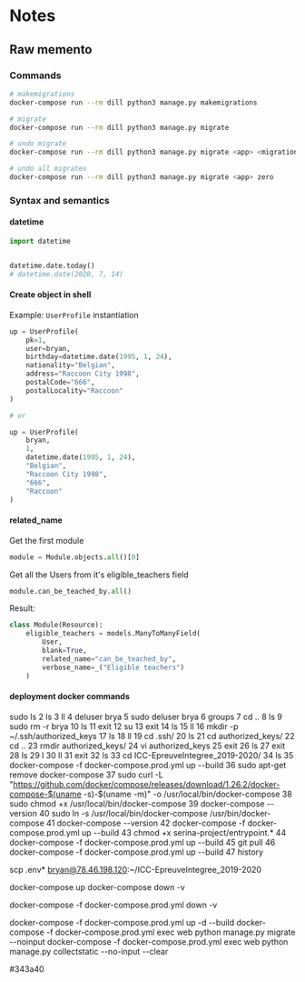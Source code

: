 # Notes

## Raw memento

### Commands

```bash
# makemigrations
docker-compose run --rm dill python3 manage.py makemigrations
```

```bash
# migrate
docker-compose run --rm dill python3 manage.py migrate
```

```bash
# undo migrate
docker-compose run --rm dill python3 manage.py migrate <app> <migration_to_undo^1>
```

```bash
# undo all migrates
docker-compose run --rm dill python3 manage.py migrate <app> zero
```


### Syntax and semantics

#### datetime

```python
import datetime


datetime.date.today()
# datetime.date(2020, 7, 14)
```

#### Create object in shell

Example: `UserProfile` instantiation

```python
up = UserProfile(
    pk=1,
    user=bryan,
    birthday=datetime.date(1995, 1, 24),
    nationality="Belgian",
    address="Raccoon City 1998",
    postalCode="666",
    postalLocality="Raccoon"
)

# or

up = UserProfile(
    bryan,
    1,
    datetime.date(1995, 1, 24),
    "Belgian",
    "Raccoon City 1998",
    "666",
    "Raccoon"
)
```

#### related_name

Get the first module

```python
module = Module.objects.all()[0]
```

Get all the Users from it's eligible_teachers field

```python
module.can_be_teached_by.all()
```

Result:

```python
class Module(Resource):
    eligible_teachers = models.ManyToManyField(
        User,
        blank=True,
        related_name="can_be_teached_by",
        verbose_name=_("Eligible teachers")
    )
```

#### deployment docker commands

sudo ls
    2  ls
    3  ll
    4  deluser brya
    5  sudo deluser brya
    6  groups
    7  cd ..
    8  ls
    9  sudo rm -r brya
   10  ls
   11  exit
   12  su
   13  exit
   14  ls
   15  ll
   16  mkdir -p ~/.ssh/authorized_keys
   17  ls
   18  ll
   19  cd .ssh/
   20  ls
   21  cd authorized_keys/
   22  cd ..
   23  rmdir authorized_keys/
   24  vi authorized_keys
   25  exit
   26  ls
   27  exit
   28  ls
   29  l
   30  ll
   31  exit
   32  ls
   33  cd ICC-EpreuveIntegree_2019-2020/
   34  ls
   35  docker-compose -f docker-compose.prod.yml up --build
   36  sudo apt-get remove docker-compose
   37  sudo curl -L "https://github.com/docker/compose/releases/download/1.26.2/docker-compose-$(uname -s)-$(uname -m)" -o /usr/local/bin/docker-compose
   38  sudo chmod +x /usr/local/bin/docker-compose
   39  docker-compose --version
   40  sudo ln -s /usr/local/bin/docker-compose /usr/bin/docker-compose
   41  docker-compose --version
   42  docker-compose -f docker-compose.prod.yml up --build
   43  chmod +x serina-project/entrypoint.*
   44  docker-compose -f docker-compose.prod.yml up --build
   45  git pull
   46  docker-compose -f docker-compose.prod.yml up --build
   47  history

scp .env* bryan@78.46.198.120:~/ICC-EpreuveIntegree_2019-2020

docker-compose up
docker-compose down -v


docker-compose -f docker-compose.prod.yml down -v

docker-compose -f docker-compose.prod.yml up -d --build
docker-compose -f docker-compose.prod.yml exec web python manage.py migrate --noinput
docker-compose -f docker-compose.prod.yml exec web python manage.py collectstatic --no-input --clear

#343a40
